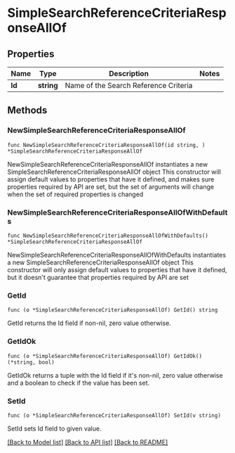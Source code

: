 # SimpleSearchReferenceCriteriaResponseAllOf

## Properties

Name | Type | Description | Notes
------------ | ------------- | ------------- | -------------
**Id** | **string** | Name of the Search Reference Criteria | 

## Methods

### NewSimpleSearchReferenceCriteriaResponseAllOf

`func NewSimpleSearchReferenceCriteriaResponseAllOf(id string, ) *SimpleSearchReferenceCriteriaResponseAllOf`

NewSimpleSearchReferenceCriteriaResponseAllOf instantiates a new SimpleSearchReferenceCriteriaResponseAllOf object
This constructor will assign default values to properties that have it defined,
and makes sure properties required by API are set, but the set of arguments
will change when the set of required properties is changed

### NewSimpleSearchReferenceCriteriaResponseAllOfWithDefaults

`func NewSimpleSearchReferenceCriteriaResponseAllOfWithDefaults() *SimpleSearchReferenceCriteriaResponseAllOf`

NewSimpleSearchReferenceCriteriaResponseAllOfWithDefaults instantiates a new SimpleSearchReferenceCriteriaResponseAllOf object
This constructor will only assign default values to properties that have it defined,
but it doesn't guarantee that properties required by API are set

### GetId

`func (o *SimpleSearchReferenceCriteriaResponseAllOf) GetId() string`

GetId returns the Id field if non-nil, zero value otherwise.

### GetIdOk

`func (o *SimpleSearchReferenceCriteriaResponseAllOf) GetIdOk() (*string, bool)`

GetIdOk returns a tuple with the Id field if it's non-nil, zero value otherwise
and a boolean to check if the value has been set.

### SetId

`func (o *SimpleSearchReferenceCriteriaResponseAllOf) SetId(v string)`

SetId sets Id field to given value.



[[Back to Model list]](../README.md#documentation-for-models) [[Back to API list]](../README.md#documentation-for-api-endpoints) [[Back to README]](../README.md)



